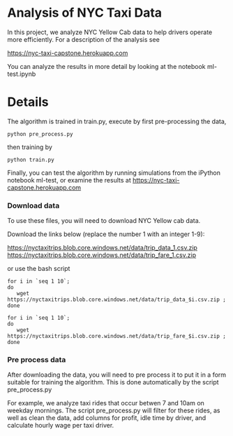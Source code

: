 # Analysis of NYC Taxi Data
In this project, we analyze NYC Yellow Cab data to help drivers operate more efficiently. For a description of the analysis see 

https://nyc-taxi-capstone.herokuapp.com

You can analyze the results in more detail by looking at the notebook ml-test.ipynb

# Details

The algorithm is trained in train.py, execute by first pre-processing the data,

```
python pre_process.py
```

then training by

```
python train.py
```

Finally, you can test the algorithm by running simulations from the iPython notebook ml-test, or examine the results at https://nyc-taxi-capstone.herokuapp.com

### Download data
To use these files, you will need to download NYC Yellow cab data.

Download the links below (replace the number 1 with an integer 1-9):

https://nyctaxitrips.blob.core.windows.net/data/trip_data_1.csv.zip
https://nyctaxitrips.blob.core.windows.net/data/trip_fare_1.csv.zip

or use the bash script

```
for i in `seq 1 10`;
do
   wget https://nyctaxitrips.blob.core.windows.net/data/trip_data_$i.csv.zip ;
done
```

```
for i in `seq 1 10`; 
do 
   wget https://nyctaxitrips.blob.core.windows.net/data/trip_fare_$i.csv.zip ; 
done
```

### Pre process data

After downloading the data, you will need to pre process it to put it in a form suitable for training the algorithm. This is done automatically by the script pre_process.py

For example, we analyze taxi rides that occur betwen 7 and 10am on weekday mornings. The script pre_process.py will filter for these rides, as well as clean the data, add columns for profit, idle time by driver, and calculate hourly wage per taxi driver.